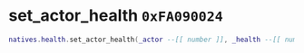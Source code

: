 # set_actor_health `0xFA090024`

```lua
natives.health.set_actor_health(_actor --[[ number ]], _health --[[ number ]])
```